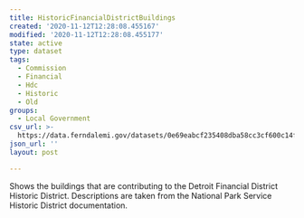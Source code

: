 ```yaml
---
title: HistoricFinancialDistrictBuildings
created: '2020-11-12T12:28:08.455167'
modified: '2020-11-12T12:28:08.455177'
state: active
type: dataset
tags:
  - Commission
  - Financial
  - Hdc
  - Historic
  - Old
groups:
  - Local Government
csv_url: >-
  https://data.ferndalemi.gov/datasets/0e69eabcf235408dba58cc3cf600c14f_0.csv?outSR=%7B%22latestWkid%22%3A2898%2C%22wkid%22%3A2898%7D
json_url: ''
layout: post

---
```

Shows the buildings that are contributing to the Detroit Financial District Historic District. Descriptions are taken from the National Park Service Historic District documentation. 
